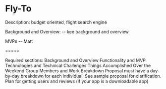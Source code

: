 # Fly-To

Description: budget oriented, flight search engine

Background and Overview:
-- kee background and overview


MVPs
-- Matt


=====

Required sections:
Background and Overview
Functionality and MVP
Technologies and Technical Challenges
Things Accomplished Over the Weekend
Group Members and Work Breakdown
Proposal must have a day-by-day breakdown for each individual. See sample proposal for clarification.
Plan for getting users and reviews (if your app is a downloadable app)
